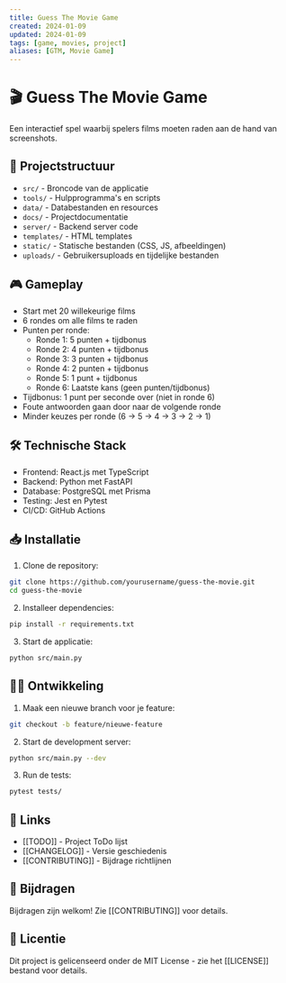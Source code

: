 ```yaml
---
title: Guess The Movie Game
created: 2024-01-09
updated: 2024-01-09
tags: [game, movies, project]
aliases: [GTM, Movie Game]
---
```


# 🎬 Guess The Movie Game

Een interactief spel waarbij spelers films moeten raden aan de hand van screenshots.

## 📁 Projectstructuur

- `src/` - Broncode van de applicatie
- `tools/` - Hulpprogramma's en scripts
- `data/` - Databestanden en resources
- `docs/` - Projectdocumentatie
- `server/` - Backend server code
- `templates/` - HTML templates
- `static/` - Statische bestanden (CSS, JS, afbeeldingen)
- `uploads/` - Gebruikersuploads en tijdelijke bestanden

## 🎮 Gameplay

- Start met 20 willekeurige films
- 6 rondes om alle films te raden
- Punten per ronde:
  - Ronde 1: 5 punten + tijdbonus
  - Ronde 2: 4 punten + tijdbonus
  - Ronde 3: 3 punten + tijdbonus
  - Ronde 4: 2 punten + tijdbonus
  - Ronde 5: 1 punt + tijdbonus
  - Ronde 6: Laatste kans (geen punten/tijdbonus)
- Tijdbonus: 1 punt per seconde over (niet in ronde 6)
- Foute antwoorden gaan door naar de volgende ronde
- Minder keuzes per ronde (6 -> 5 -> 4 -> 3 -> 2 -> 1)

## 🛠️ Technische Stack

- Frontend: React.js met TypeScript
- Backend: Python met FastAPI
- Database: PostgreSQL met Prisma
- Testing: Jest en Pytest
- CI/CD: GitHub Actions

## 📥 Installatie

1. Clone de repository:
```bash
git clone https://github.com/yourusername/guess-the-movie.git
cd guess-the-movie
```

2. Installeer dependencies:
```bash
pip install -r requirements.txt
```

3. Start de applicatie:
```bash
python src/main.py
```

## 👩‍💻 Ontwikkeling

1. Maak een nieuwe branch voor je feature:
```bash
git checkout -b feature/nieuwe-feature
```

2. Start de development server:
```bash
python src/main.py --dev
```

3. Run de tests:
```bash
pytest tests/
```

## 📝 Links

- [[TODO]] - Project ToDo lijst
- [[CHANGELOG]] - Versie geschiedenis
- [[CONTRIBUTING]] - Bijdrage richtlijnen

## 🤝 Bijdragen

Bijdragen zijn welkom! Zie [[CONTRIBUTING]] voor details.

## 📄 Licentie

Dit project is gelicenseerd onder de MIT License - zie het [[LICENSE]] bestand voor details.